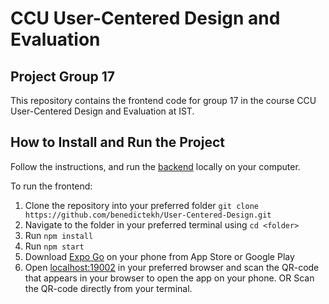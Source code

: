 # CCU User-Centered Design and Evaluation
## Project Group 17

This repository contains the frontend code for group 17 in the course CCU User-Centered Design and Evaluation at IST.

## How to Install and Run the Project

Follow the instructions, and run the [backend](https://github.com/Andre12Lopes/Dumpit_backend) locally on your computer.

To run the frontend:
1. Clone the repository into your preferred folder 
  ```git clone https://github.com/benedictekh/User-Centered-Design.git```
3. Navigate to the folder in your preferred terminal using  ```cd <folder>```
4. Run ```npm install```
5. Run ```npm start```
6. Download [Expo Go](https://expo.dev/client) on your phone from App Store or Google Play
7. Open [localhost:19002](http://localhost:19002/) in your preferred browser and scan the QR-code that appears in your browser to open the app on your phone.
    OR
    Scan the QR-code directly from your terminal.
